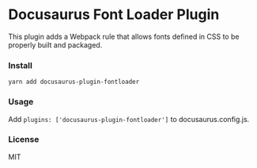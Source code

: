 # Docusaurus Font Loader Plugin

This plugin adds a Webpack rule that allows fonts defined in CSS to be 
properly built and packaged.  

### Install
```shell script
yarn add docusaurus-plugin-fontloader
```

### Usage

Add `plugins: ['docusaurus-plugin-fontloader']` to docusaurus.config.js.

### License
MIT